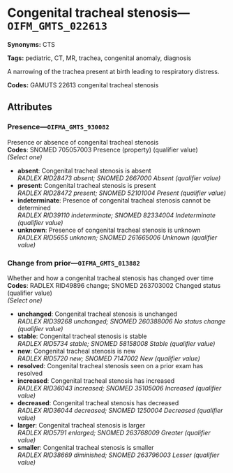 # Congenital tracheal stenosis—`OIFM_GMTS_022613`

**Synonyms:** CTS

**Tags:** pediatric, CT, MR, trachea, congenital anomaly, diagnosis

A narrowing of the trachea present at birth leading to respiratory distress.

**Codes:** GAMUTS 22613 congenital tracheal stenosis

## Attributes

### Presence—`OIFMA_GMTS_930082`

Presence or absence of congenital tracheal stenosis  
**Codes**: SNOMED 705057003 Presence (property) (qualifier value)  
*(Select one)*

- **absent**: Congenital tracheal stenosis is absent  
_RADLEX RID28473 absent; SNOMED 2667000 Absent (qualifier value)_
- **present**: Congenital tracheal stenosis is present  
_RADLEX RID28472 present; SNOMED 52101004 Present (qualifier value)_
- **indeterminate**: Presence of congenital tracheal stenosis cannot be determined  
_RADLEX RID39110 indeterminate; SNOMED 82334004 Indeterminate (qualifier value)_
- **unknown**: Presence of congenital tracheal stenosis is unknown  
_RADLEX RID5655 unknown; SNOMED 261665006 Unknown (qualifier value)_

### Change from prior—`OIFMA_GMTS_013882`

Whether and how a congenital tracheal stenosis has changed over time  
**Codes**: RADLEX RID49896 change; SNOMED 263703002 Changed status (qualifier value)  
*(Select one)*

- **unchanged**: Congenital tracheal stenosis is unchanged  
_RADLEX RID39268 unchanged; SNOMED 260388006 No status change (qualifier value)_
- **stable**: Congenital tracheal stenosis is stable  
_RADLEX RID5734 stable; SNOMED 58158008 Stable (qualifier value)_
- **new**: Congenital tracheal stenosis is new  
_RADLEX RID5720 new; SNOMED 7147002 New (qualifier value)_
- **resolved**: Congenital tracheal stenosis seen on a prior exam has resolved  
- **increased**: Congenital tracheal stenosis has increased  
_RADLEX RID36043 increased; SNOMED 35105006 Increased (qualifier value)_
- **decreased**: Congenital tracheal stenosis has decreased  
_RADLEX RID36044 decreased; SNOMED 1250004 Decreased (qualifier value)_
- **larger**: Congenital tracheal stenosis is larger  
_RADLEX RID5791 enlarged; SNOMED 263768009 Greater (qualifier value)_
- **smaller**: Congenital tracheal stenosis is smaller  
_RADLEX RID38669 diminished; SNOMED 263796003 Lesser (qualifier value)_